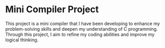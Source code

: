 # Mini Compiler Project

This project is a mini compiler that I have been developing to enhance my problem-solving skills and deepen my understanding of C programming. Through this project, I aim to refine my coding abilities and improve my logical thinking.
